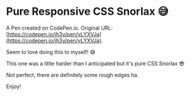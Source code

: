 # Pure Responsive CSS Snorlax 😅

A Pen created on CodePen.io. Original URL: [https://codepen.io/jh3y/pen/yLYXVJa](https://codepen.io/jh3y/pen/yLYXVJa).

Seem to love doing this to myself! 😅

This one was a little harder than I anticipated but it's pure CSS Snorlax 😎

Not perfect, there are definitely some rough edges ha.

Enjoy! 
